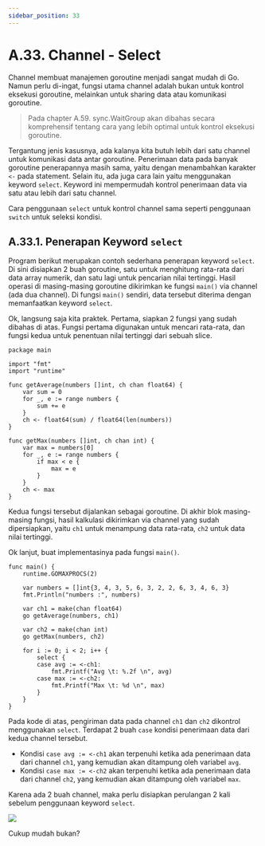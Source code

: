 ```yaml
---
sidebar_position: 33
---
```


# A.33. Channel - Select


Channel membuat manajemen goroutine menjadi sangat mudah di Go. Namun perlu di-ingat, fungsi utama channel adalah bukan untuk kontrol eksekusi goroutine, melainkan untuk sharing data atau komunikasi goroutine.

> Pada chapter A.59. sync.WaitGroup akan dibahas secara komprehensif tentang cara yang lebih optimal untuk kontrol eksekusi goroutine.

Tergantung jenis kasusnya, ada kalanya kita butuh lebih dari satu channel untuk komunikasi data antar goroutine. Penerimaan data pada banyak goroutine penerapannya masih sama, yaitu dengan menambahkan karakter  `<-`  pada statement. Selain itu, ada juga cara lain yaitu menggunakan keyword  `select`. Keyword ini mempermudah kontrol penerimaan data via satu atau lebih dari satu channel.

Cara penggunaan  `select`  untuk kontrol channel sama seperti penggunaan  `switch`  untuk seleksi kondisi.

## A.33.1. Penerapan Keyword  `select`

Program berikut merupakan contoh sederhana penerapan keyword  `select`. Di sini disiapkan 2 buah goroutine, satu untuk menghitung rata-rata dari data array numerik, dan satu lagi untuk pencarian nilai tertinggi. Hasil operasi di masing-masing goroutine dikirimkan ke fungsi  `main()`  via channel (ada dua channel). Di fungsi  `main()`  sendiri, data tersebut diterima dengan memanfaatkan keyword  `select`.

Ok, langsung saja kita praktek. Pertama, siapkan 2 fungsi yang sudah dibahas di atas. Fungsi pertama digunakan untuk mencari rata-rata, dan fungsi kedua untuk penentuan nilai tertinggi dari sebuah slice.
```
package main

import "fmt"
import "runtime"

func getAverage(numbers []int, ch chan float64) {
    var sum = 0
    for _, e := range numbers {
        sum += e
    }
    ch <- float64(sum) / float64(len(numbers))
}

func getMax(numbers []int, ch chan int) {
    var max = numbers[0]
    for _, e := range numbers {
        if max < e {
            max = e
        }
    }
    ch <- max
}
```

Kedua fungsi tersebut dijalankan sebagai goroutine. Di akhir blok masing-masing fungsi, hasil kalkulasi dikirimkan via channel yang sudah dipersiapkan, yaitu  `ch1`  untuk menampung data rata-rata,  `ch2`  untuk data nilai tertinggi.

Ok lanjut, buat implementasinya pada fungsi  `main()`.

```
func main() {
    runtime.GOMAXPROCS(2)

    var numbers = []int{3, 4, 3, 5, 6, 3, 2, 2, 6, 3, 4, 6, 3}
    fmt.Println("numbers :", numbers)

    var ch1 = make(chan float64)
    go getAverage(numbers, ch1)

    var ch2 = make(chan int)
    go getMax(numbers, ch2)

    for i := 0; i < 2; i++ {
        select {
        case avg := <-ch1:
            fmt.Printf("Avg \t: %.2f \n", avg)
        case max := <-ch2:
            fmt.Printf("Max \t: %d \n", max)
        }
    }
}
```
Pada kode di atas, pengiriman data pada channel  `ch1`  dan  `ch2`  dikontrol menggunakan  `select`. Terdapat 2 buah  `case`  kondisi penerimaan data dari kedua channel tersebut.

-   Kondisi  `case avg := <-ch1`  akan terpenuhi ketika ada penerimaan data dari channel  `ch1`, yang kemudian akan ditampung oleh variabel  `avg`.
-   Kondisi  `case max := <-ch2`  akan terpenuhi ketika ada penerimaan data dari channel  `ch2`, yang kemudian akan ditampung oleh variabel  `max`.

Karena ada 2 buah channel, maka perlu disiapkan perulangan 2 kali sebelum penggunaan keyword  `select`.

**![](https://lh7-rt.googleusercontent.com/docsz/AD_4nXeyAB0CAAlfVMqUKUttd70-HrMqWJ4Wn3deHTwqXqnJcWpcramGxkkyejYkRzH6Ax2Yv-1BccSXSGJ0Hk1ELkczJOyOl_O8m_Ka5YIHw5mg-b_YAtIBoGB_36eDpCSUx1PeaW8qtA_GFlCloNo9BAUe5qOZ?key=d3s-vJLBsYtwvRvGfZhdnw)**

Cukup mudah bukan?